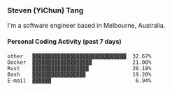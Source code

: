 ### Steven (YiChun) Tang

I'm a software engineer based in Melbourne, Australia.

#### Personal Coding Activity (past 7 days)
```
other   ▓▓▓▓▓▓▓▓▓▓▓▓▓▓▓▓▓▓▓▓▓▓▓▓▓▓▓▓▓▓  32.67%
Docker  ▓▓▓▓▓▓▓▓▓▓▓▓▓▓▓▓▓▓▓             21.00%
Rust    ▓▓▓▓▓▓▓▓▓▓▓▓▓▓▓▓▓▓              20.18%
Bash    ▓▓▓▓▓▓▓▓▓▓▓▓▓▓▓▓▓               19.20%
E-mail  ▓▓▓▓▓▓                           6.94%
```
